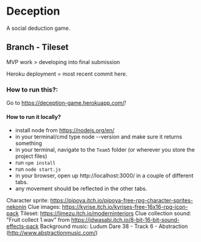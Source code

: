 # Deception

A social deduction game.

## Branch - Tileset

MVP work > developing into final submission

Heroku deployment = most recent commit here.

### How to run this?:
Go to https://deception-game.herokuapp.com/!

#### How to run it locally?

- install node from https://nodejs.org/en/
- in your terminal/cmd type node --version and make sure it returns something
- in your terminal, navigate to the `Team5` folder (or wherever you store the project files)
- run `npm install`
- run `node start.js`
- in your browser, open up http://localhost:3000/ in a couple of different tabs.
- any movement should be reflected in the other tabs.

Character sprite: https://pipoya.itch.io/pipoya-free-rpg-character-sprites-nekonin
Clue images: https://kyrise.itch.io/kyrises-free-16x16-rpg-icon-pack
Tileset: https://limezu.itch.io/moderninteriors
Clue collection sound: "Fruit collect 1.wav" from https://jdwasabi.itch.io/8-bit-16-bit-sound-effects-pack
Background music: Ludum Dare 38 - Track 6 - Abstraction (http://www.abstractionmusic.com/)
